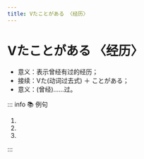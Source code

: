 ```yaml
---
title: Vたことがある 〈经历〉
---
```

            
# Vたことがある 〈经历〉

* 意义：表示曾经有过的经历；
* 接续：Vた(动词过去式) ＋ ことがある；
* 意义：(曾经)……过。

::: info :books: 例句

1. <grammer-content id='1-12-04-0' sentence='みんな[芝居/しばい]を**したことがありますか**。' trans='大家演过戏么？' />
2. <grammer-content id='1-12-04-1' sentence='[私/わたし]は[富士山/ふじさん]に**[登った/のぼった]ことがあります**。' trans='我爬过富士山。' />
3. <grammer-content id='1-12-04-2' sentence='[私/わたし]はまだ[日本/にほん][料理/りょうり]を**[食べた/たべた]ことがない**。' trans='我还没吃过日料呢。' />

:::
